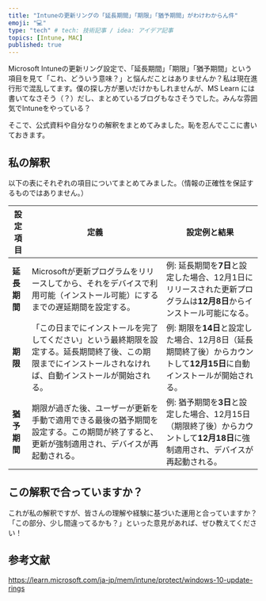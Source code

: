 ```yaml
---
title: "Intuneの更新リングの「延長期間」「期限」「猶予期間」がわけわからん件"
emoji: "💻" 
type: "tech" # tech: 技術記事 / idea: アイデア記事
topics: [Intune, MAC] 
published: true
---
```


Microsoft Intuneの更新リング設定で、「延長期間」「期限」「猶予期間」という項目を見て「これ、どういう意味？」と悩んだことはありませんか？私は現在進行形で混乱してます。僕の探し方が悪いだけかもしれませんが、MS Learn には書いてなさそう（？）だし、まとめているブログもなさそうでした。みんな雰囲気でIntuneをやっている？

そこで、公式資料や自分なりの解釈をまとめてみました。恥を忍んでここに書いておきます。

## 私の解釈

以下の表にそれぞれの項目についてまとめてみました。（情報の正確性を保証するものではありません。）

| 設定項目   | 定義 | 設定例と結果 |
|----------|----------|----------|
| **延長期間** | Microsoftが更新プログラムをリリースしてから、それをデバイスで利用可能（インストール可能）にするまでの遅延期間を設定する。| 例: 延長期間を**7日**と設定した場合、12月1日にリリースされた更新プログラムは**12月8日**からインストール可能になる。|
| **期限** | 「この日までにインストールを完了してください」という最終期限を設定する。延長期間終了後、この期限までにインストールされなければ、自動インストールが開始される。| 例: 期限を**14日**と設定した場合、12月8日（延長期間終了後）からカウントして**12月15日**に自動インストールが開始される。|
| **猶予期間** | 期限が過ぎた後、ユーザーが更新を手動で適用できる最後の猶予期間を設定する。この期間が終了すると、更新が強制適用され、デバイスが再起動される。 | 例: 猶予期間を**3日**と設定した場合、12月15日（期限終了後）からカウントして**12月18日**に強制適用され、デバイスが再起動される。 |

## この解釈で合っていますか？

これが私の解釈ですが、皆さんの理解や経験に基づいた運用と合っていますか？ 「この部分、少し間違ってるかも？」といった意見があれば、ぜひ教えてください！

## 参考文献
https://learn.microsoft.com/ja-jp/mem/intune/protect/windows-10-update-rings
